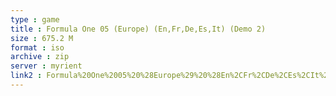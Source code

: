```yaml
---
type : game
title : Formula One 05 (Europe) (En,Fr,De,Es,It) (Demo 2)
size : 675.2 M
format : iso
archive : zip
server : myrient
link2 : Formula%20One%2005%20%28Europe%29%20%28En%2CFr%2CDe%2CEs%2CIt%29%20%28Demo%202%29
---
```

